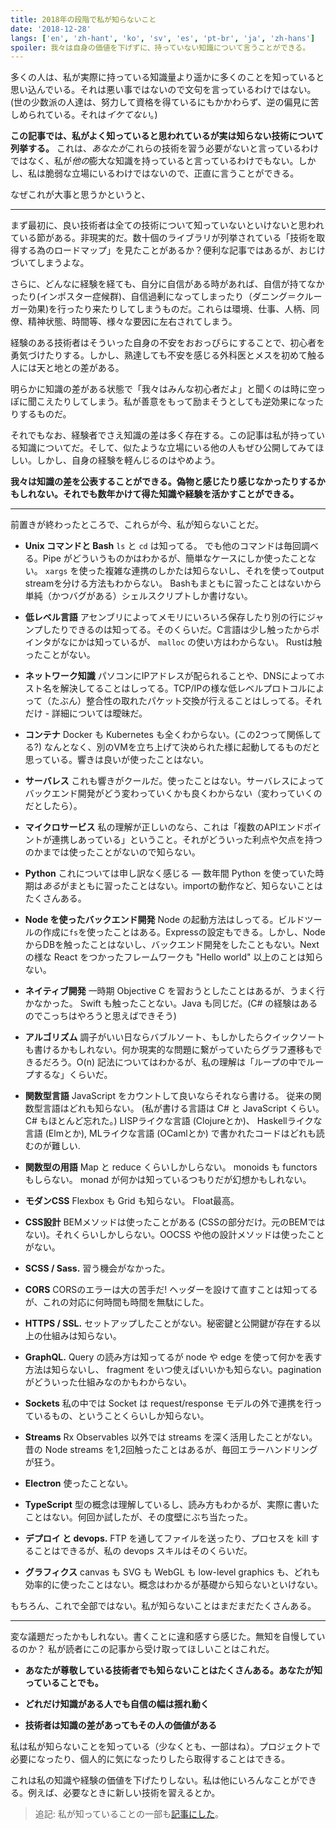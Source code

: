 ```yaml
---
title: 2018年の段階で私が知らないこと
date: '2018-12-28'
langs: ['en', 'zh-hant', 'ko', 'sv', 'es', 'pt-br', 'ja', 'zh-hans']
spoiler: 我々は自身の価値を下げずに、持っていない知識について言うことができる。
---
```


多くの人は、私が実際に持っている知識量より遥かに多くのことを知っていると思い込んでいる。それは悪い事ではないので文句を言っているわけではない。(世の少数派の人達は、努力して資格を得ているにもかかわらず、逆の偏見に苦しめられている。それは*イケてない*。)

**この記事では、私がよく知っていると思われているが実は知らない技術について列挙する。** これは、*あなたが*これらの技術を習う必要がないと言っているわけではなく、私が*他の*膨大な知識を持っていると言っているわけでもない。しかし、私は脆弱な立場にいるわけではないので、正直に言うことができる。

なぜこれが大事と思うかというと、

---

まず最初に、良い技術者は全ての技術について知っていないといけないと思われている節がある。非現実的だ。数十個のライブラリが列挙されている「技術を取得する為のロードマップ」を見たことがあるか？便利な記事ではあるが、おじけづいてしまうよな。

さらに、どんなに経験を経ても、自分に自信がある時があれば、自信が持てなかったり(インポスター症候群)、自信過剰になってしまったり（ダニング＝クルーガー効果)を行ったり来たりしてしまうものだ。これらは環境、仕事、人柄、同僚、精神状態、時間等、様々な要因に左右されてしまう。

経験のある技術者はそういった自身の不安をおおっぴらにすることで、初心者を勇気づけたりする。しかし、熟達しても不安を感じる外科医とメスを初めて触る人には天と地との差がある。

明らかに知識の差がある状態で「我々はみんな初心者だよ」と聞くのは時に空っぽに聞こえたりしてしまう。私が善意をもって励まそうとしても逆効果になったりするものだ。

それでもなお、経験者でさえ知識の差は多く存在する。この記事は私が持っている知識についてだ。そして、似たような立場にいる他の人もぜひ公開してみてほしい。しかし、自身の経験を軽んじるのはやめよう。

**我々は知識の差を公表することができる。偽物と感じたり感じなかったりするかもしれない。それでも数年かけて得た知識や経験を活かすことができる。**

---

前置きが終わったところで、これらが今、私が知らないことだ。

* **Unix コマンドと Bash** `ls` と `cd` は知ってる。 でも他のコマンドは毎回調べる。Pipe がどういうものかはわかるが、簡単なケースにしか使ったことない。 `xargs` を使った複雑な連携のしかたは知らないし、それを使ってoutput streamを分ける方法もわからない。 Bashもまともに習ったことはないから単純（かつバグがある）シェルスクリプトしか書けない。

* **低レベル言語** アセンブリによってメモリにいろいろ保存したり別の行にジャンプしたりできるのは知ってる。そのくらいだ。C言語は少し触ったからポインタがなにかは知っているが、 `malloc` の使い方はわからない。 Rustは触ったことがない。

* **ネットワーク知識** パソコンにIPアドレスが配られることや、DNSによってホスト名を解決してることはしってる。TCP/IPの様な低レベルプロトコルによって（たぶん）整合性の取れたパケット交換が行えることはしってる。それだけ - 詳細については曖昧だ。

* **コンテナ** Docker も Kubernetes も全くわからない。(この2つって関係してる?) なんとなく、別のVMを立ち上げて決められた様に起動してるものだと思っている。響きは良いが使ったことはない。

* **サーバレス** これも響きがクールだ。使ったことはない。サーバレスによってバックエンド開発がどう変わっていくかも良くわからない（変わっていくのだとしたら）。

* **マイクロサービス** 私の理解が正しいのなら、これは「複数のAPIエンドポイントが連携しあっている」ということ。それがどういった利点や欠点を持つのかまでは使ったことがないので知らない。

* **Python** これについては申し訳なく感じる — 数年間 Python を使っていた時期は*ある*がまともに習ったことはない。importの動作など、知らないことはたくさんある。

* **Node を使ったバックエンド開発** Node の起動方法はしってる。ビルドツールの作成に`fs`を使ったことはある。Expressの設定もできる。しかし、NodeからDBを触ったことはないし、バックエンド開発をしたこともない。Next の様な React をつかったフレームワークも "Hello world" 以上のことは知らない。

* **ネイティブ開発** 一時期 Objective C を習おうとしたことはあるが、うまく行かなかった。 Swift も触ったことない。Java も同じだ。(C# の経験はあるのでこっちはやろうと思えばできそう)

* **アルゴリズム** 調子がいい日ならバブルソート、もしかしたらクイックソートも書けるかもしれない。何か現実的な問題に繋がっていたらグラフ遷移もできるだろう。O(n) 記法についてはわかるが、私の理解は「ループの中でループするな」くらいだ。

* **関数型言語** JavaScript をカウントして良いならそれなら書ける。 従来の関数型言語はどれも知らない。 (私が書ける言語は C# と JavaScript くらい。 C# もほとんど忘れた。) LISPライクな言語 (Clojureとか)、 Haskellライクな言語 (Elmとか), MLライクな言語 (OCamlとか) で書かれたコードはどれも読むのが難しい.

* **関数型の用語** Map と reduce くらいしかしらない。 monoids も functors もしらない。 monad が何かは知っているつもりだが幻想かもしれない。

* **モダンCSS** Flexbox も Grid も知らない。 Float最高。

* **CSS設計** BEMメソッドは使ったことがある (CSSの部分だけ。元のBEMではない)。それくらいしかしらない。OOCSS や他の設計メソッドは使ったことがない。

* **SCSS / Sass.** 習う機会がなかった。

* **CORS** CORSのエラーは大の苦手だ! ヘッダーを設けて直すことは知ってるが、これの対応に何時間も時間を無駄にした。

* **HTTPS / SSL.** セットアップしたことがない。秘密鍵と公開鍵が存在する以上の仕組みは知らない。

* **GraphQL.** Query の読み方は知ってるが node や edge を使って何かを表す方法は知らないし、 fragment をいつ使えばいいかも知らない。paginationがどういった仕組みなのかもわからない。

* **Sockets** 私の中では Socket は request/response モデルの外で連携を行っているもの、ということくらいしか知らない。

* **Streams** Rx Observables 以外では streams を深く活用したことがない。昔の Node streams を1,2回触ったことはあるが、毎回エラーハンドリングが狂う。

* **Electron** 使ったことない。

* **TypeScript** 型の概念は理解しているし、読み方もわかるが、実際に書いたことはない。何回か試したが、その度壁にぶち当たった。

* **デプロイ と devops.** FTP を通してファイルを送ったり、プロセスを kill することはできるが、私の devops スキルはそのくらいだ。

* **グラフィクス** canvas も SVG も WebGL も low-level graphics も、どれも効率的に使ったことはない。概念はわかるが基礎から知らないといけない。

もちろん、これで全部ではない。私が知らないことはまだまだたくさんある。

---

変な議題だったかもしれない。書くことに違和感すら感じた。無知を自慢しているのか？ 私が読者にこの記事から受け取ってほしいことはこれだ。

* **あなたが尊敬している技術者でも知らないことはたくさんある。あなたが知っていることでも。**

* **どれだけ知識がある人でも自信の幅は揺れ動く**

* **技術者は知識の差があってもその人の価値がある**

私は私が知らないことを知っている（少なくとも、一部はね）。プロジェクトで必要になったり、個人的に気になったりしたら取得することはできる。

これは私の知識や経験の価値を下げたりしない。私は他にいろんなことができる。例えば、必要なときに新しい技術を習えるとか。

>追記: 私が知っていることの一部も[記事にした](/the-elements-of-ui-engineering/)。

